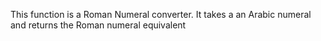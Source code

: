This function is a Roman Numeral converter. It takes a an Arabic numeral and
returns the Roman numeral equivalent
